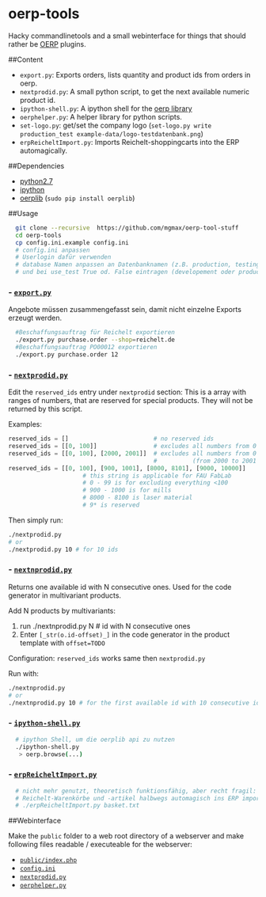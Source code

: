 oerp-tools
==========

Hacky commandlinetools and a small webinterface for things that should rather be [OERP](https://github.com/odoo/odoo) plugins.

##Content

 - `export.py`: Exports orders, lists quantity and product ids from orders in oerp.
 - `nextprodid.py`: A small python script, to get the next available numeric product id.
 - `ipython-shell.py`: A ipython shell for the [oerp library](https://pypi.python.org/pypi/OERPLib/)
 - `oerphelper.py`: A helper library for python scripts.
 - `set-logo.py`: get/set the company logo (`set-logo.py write production_test example-data/logo-testdatenbank.png`)
 - `erpReicheltImport.py`: Imports Reichelt-shoppingcarts into the ERP automagically.

##Dependencies
* [python2.7](https://www.python.org/download/releases/2.7/)
* [ipython](http://ipython.org/)
* [oerplib](https://pypi.python.org/pypi/OERPLib) (`sudo pip install oerplib`)

##Usage
```bash
  git clone --recursive  https://github.com/mgmax/oerp-tool-stuff
  cd oerp-tools
  cp config.ini.example config.ini
  # config.ini anpassen
  # Userlogin dafür verwenden
  # database Namen anpassen an Datenbanknamen (z.B. production, testing)
  # und bei use_test True od. False eintragen (developement oder production)
```

### - [`export.py`](export.py)
Angebote müssen zusammengefasst sein, damit nicht einzelne Exports erzeugt werden.

```bash
  #Beschaffungsauftrag für Reichelt exportieren
  ./export.py purchase.order --shop=reichelt.de
  #Beschaffungsauftrag PO00012 exportieren
  ./export.py purchase.order 12
```

### - [`nextprodid.py`](nextprodid.py)
Edit the `reserved_ids` entry under `nextprodid` section: This is a array with ranges of numbers, that are reserved for special products. They will not be returned by this script.

Examples:
```python
reserved_ids = []                        # no reserved ids
reserved_ids = [[0, 100]]                # excludes all numbers from 0 to 99 (include)
reserved_ids = [[0, 100], [2000, 2001]]  # excludes all numbers from 0 to 99 and 2000
                                         #          (from 2000 to 2001 (excl.) = 2000)
reserved_ids = [[0, 100], [900, 1001], [8000, 8101], [9000, 10000]]
					 # this string is applicable for FAU FabLab
					 # 0 - 99 is for excluding everything <100
					 # 900 - 1000 is for mills
					 # 8000 - 8100 is laser material
					 # 9* is reserved
```
Then simply run:
```bash
./nextprodid.py
# or
./nextprodid.py 10 # for 10 ids
```

### - [`nextnprodid.py`](nextnprodid.py)
Returns one available id with N consecutive ones. Used for the code generator in multivariant products.

Add N products by multivariants:
1) run ./nextnprodid.py N	# id with N consecutive ones
2) Enter `[_str(o.id-offset)_]` in the code generator in the product template with `offset=TODO`

Configuration:
`reserved_ids` works same then `nextprodid.py`

Run with:

```bash
./nextnprodid.py
# or
./nextnprodid.py 10 # for the first available id with 10 consecutive ids
```

### - [`ipython-shell.py`](ipython-shell.py)
```bash
  # ipython Shell, um die oerplib api zu nutzen
  ./ipython-shell.py
   > oerp.browse(...)
```

### - [`erpReicheltImport.py`](erpReicheltImport.py)
```bash
  # nicht mehr genutzt, theoretisch funktionsfähig, aber recht fragil:
  # Reichelt-Warenkörbe und -artikel halbwegs automagisch ins ERP importieren
  # ./erpReicheltImport.py basket.txt
```

##Webinterface

Make the `public` folder to a web root directory of a webserver and make following files readable / executeable for the webserver:

 - [`public/index.php`](public/index.php)
 - [`config.ini`](config.ini)
 - [`nextprodid.py`](nextprodid.py)
 - [`oerphelper.py`](oerphelper.py)
